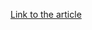 [Link to the article](https://blog.talosintelligence.com/2022/02/current-executive-guidance-for-ongoing.html)
